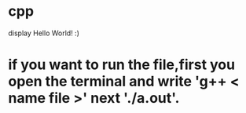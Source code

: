 # cpp
display Hello World! :)
# if you want to run the file,first you open the terminal and write 'g++ < name file >' next './a.out'.
